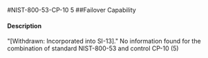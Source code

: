 #NIST-800-53-CP-10 5
##Failover Capability
#### Description
"[Withdrawn: Incorporated into SI-13]."
No information found for the combination of standard NIST-800-53 and control CP-10 (5)
